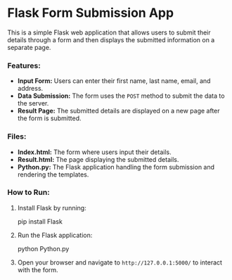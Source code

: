 # Flask Form Submission App

This is a simple Flask web application that allows users to submit their details through a form and then displays the submitted information on a separate page.

### Features:
- **Input Form:** Users can enter their first name, last name, email, and address.
- **Data Submission:** The form uses the `POST` method to submit the data to the server.
- **Result Page:** The submitted details are displayed on a new page after the form is submitted.

### Files:
- **Index.html:** The form where users input their details.
- **Result.html:** The page displaying the submitted details.
- **Python.py:** The Flask application handling the form submission and rendering the templates.

### How to Run:
1. Install Flask by running:

   pip install Flask

2. Run the Flask application:

   python Python.py

3. Open your browser and navigate to `http://127.0.0.1:5000/` to interact with the form.


